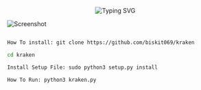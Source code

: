 <p align="center">
  <img src="https://readme-typing-svg.demolab.com/demo/?color=F7F7F7&background=FD20FF&lines=unfinished+hacking+kit" alt="Typing SVG">
</p>

![Screenshot](https://github.com/biskit069/sploitsnip3r/raw/main/kraken.png)
```bash

How To install: git clone https://github.com/biskit069/kraken

cd kraken

Install Setup File: sudo python3 setup.py install

How To Run: python3 kraken.py
